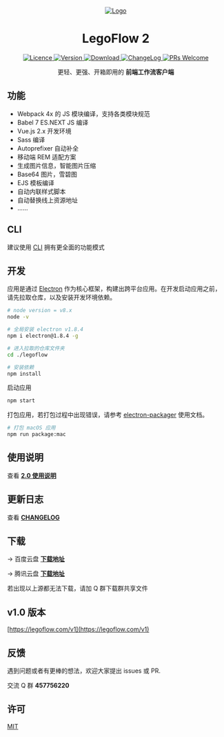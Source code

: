 <p align="center">
  <a href="">
    <img alt="Logo" src="./icon/logo@128.png" />
  </a>
</p>

<h1 align="center"> LegoFlow 2 </h1>

<p align="center">
  <a href="https://opensource.org/licenses/MIT">
    <img alt="Licence" src="https://img.shields.io/badge/license-MIT-green.svg" />
  </a>
  <a href="">
    <img alt="Version" src="https://img.shields.io/badge/version-2.0-blue.svg" />
  </a>
  <a href="https://pan.baidu.com/s/1PfUT9GwOxovp1E3Kj5WP8g" target="_blank">
    <img alt="Download" src="https://img.shields.io/badge/download-app-brightgreen.svg" />
  </a>
  <a href="https://github.com/legoflow/legoflow/blob/master/CHANGELOG.md" target="_blank">
    <img alt="ChangeLog" src="https://img.shields.io/badge/CHANGE-LOG-orange.svg" />
  </a>
  <a href="">
    <img alt="PRs Welcome" src="https://img.shields.io/badge/PRs-welcome-green.svg" />
  </a>
</p>

<p align="center">
  更轻、更强、开箱即用的 <strong>前端工作流客户端</strong>
</p>

## 功能

* Webpack 4x 的 JS 模块编译，支持各类模块规范
* Babel 7 ES.NEXT JS 编译
* Vue.js 2.x 开发环境
* Sass 编译
* Autoprefixer 自动补全
* 移动端 REM 适配方案
* 生成图片信息，智能图片压缩
* Base64 图片，雪碧图
* EJS 模板编译
* 自动内联样式脚本
* 自动替换线上资源地址
* ......

## CLI

建议使用 [CLI](https://github.com/legoflow/legoflow-cli) 拥有更全面的功能模式

## 开发

应用是通过 [Electron](https://github.com/electron/electron) 作为核心框架，构建出跨平台应用。在开发启动应用之前，请先拉取仓库，以及安装开发环境依赖。

```sh
# node version = v8.x
node -v

# 全局安装 electron v1.8.4
npm i electron@1.8.4 -g

# 进入拉取的仓库文件夹
cd ./legoflow

# 安装依赖
npm install
```

启动应用

```sh
npm start
```

打包应用，若打包过程中出现错误，请参考 [electron-packager](https://github.com/electron-userland/electron-packager) 使用文档。

```sh
# 打包 macOS 应用
npm run package:mac
```

## 使用说明

查看 **[2.0 使用说明](https://legoflow.com/wiki)**

## 更新日志

查看 **[CHANGELOG](https://github.com/legoflow/legoflow/blob/master/CHANGELOG.md)**

## 下载

→ 百度云盘 **[下载地址](https://pan.baidu.com/s/1PfUT9GwOxovp1E3Kj5WP8g)**

→ 腾讯云盘 **[下载地址](https://share.weiyun.com/5kP4ElS)**

若出现以上源都无法下载，请加 Q 群下载群共享文件

## v1.0 版本

[https://legoflow.com/v1](https://legoflow.com/v1)

## 反馈

遇到问题或者有更棒的想法，欢迎大家提出 issues 或 PR.

交流 Q 群 **457756220**

## 许可

[MIT](./LICENSE)

